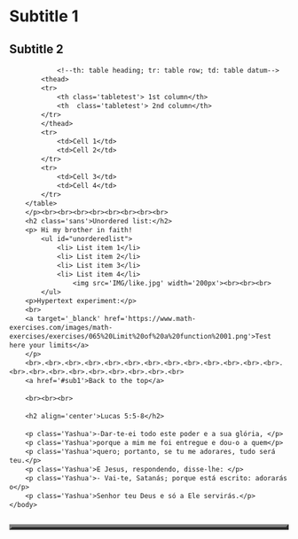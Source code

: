 <!doctype html>
<html>
<!-- Comments here, hehe!-->
<head>
	<title> Hello world </title>
	<meta charset='utf-8'>
		
		
</head>
<link rel='stylesheet' type='text/css' href='CSS/teste.css'>
	<body>
		<h1 id='sub1' class='sans'>Subtitle 1 </h1>
		<h2 class='sans'>Subtitle 2 </h2>
		<p>
		<table class='sans' width='25%' border='5' align='left' cellspacing='5' cellpadding='10'>

				<!--th: table heading; tr: table row; td: table datum-->
			<thead>
			<tr>
				<th class='tabletest'> 1st column</th>
				<th  class='tabletest'> 2nd column</th>
			</tr>
			</thead>
			<tr>
				<td>Cell 1</td>
				<td>Cell 2</td>			
			</tr>
			<tr>
				<td>Cell 3</td>
				<td>Cell 4</td>			
			</tr>
		</table>
		</p><br><br><br><br><br><br><br><br>
		<h2 class='sans'>Unordered list:</h2>
		<p> Hi my brother in faith!
			<ul id="unorderedlist">
				<li> List item 1</li>
				<li> List item 2</li>
				<li> List item 3</li>
				<li> List item 4</li>
					<img src='IMG/like.jpg' width='200px'><br><br><br>
			</ul>
		<p>Hypertext experiment:</p>
		<br>
		<a target='_blanck' href='https://www.math-exercises.com/images/math-exercises/exercises/065%20Limit%20of%20a%20function%2001.png'>Test here your limits</a>
		</p>
		<br>.<br>.<br>.<br>.<br>.<br>.<br>.<br>.<br>.<br>.<br>.<br>.<br>.<br>.<br>.<br>.<br>.<br>.<br>.<br>.<br>.<br>
		<a href='#sub1'>Back to the top</a>
		
		<br><br><br>
		
		<h2 align='center'>Lucas 5:5-8</h2>
	
		<p class='Yashua'>-Dar-te-ei todo este poder e a sua glória, </p>
		<p class='Yashua'>porque a mim me foi entregue e dou-o a quem</p>
		<p class='Yashua'>quero; portanto, se tu me adorares, tudo será teu.</p>
		<p class='Yashua'>E Jesus, respondendo, disse-lhe: </p>
		<p class='Yashua'>- Vai-te, Satanás; porque está escrito: adorarás o</p>
		<p class='Yashua'>Senhor teu Deus e só a Ele servirás.</p>
	</body>
</html>
